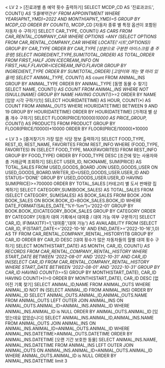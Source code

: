 < LV 2 >
[진료과별 총 예약 횟수 출력하기]
SELECT MCDP_CD AS '진료과코드', COUNT(*) AS '5월예약건수' FROM APPOINTMENT WHERE YEAR(APNT_YMD)=2022 AND MONTH(APNT_YMD)=5 GROUP BY MCDP_CD ORDER BY COUNT(*), MCDP_CD
[자동차 종류 별 특정 옵션이 포함된 자동차 수 구하기]
SELECT CAR_TYPE, COUNT(*) AS CARS FROM CAR_RENTAL_COMPANY_CAR WHERE OPTIONS =ANY (SELECT OPTIONS FROM CAR_RENTAL_COMPANY_CAR WHERE LOCATE('시트',OPTIONS)) GROUP BY CAR_TYPE ORDER BY CAR_TYPE
[성분으로 구분한 아이스크림 총 주문량]
SELECT INGREDIENT_TYPE,SUM(TOTAL_ORDER) AS TOTAL_ORDER FROM FIRST_HALF JOIN ICECREAM_INFO ON FIRST_HALF.FLAVOR=ICECREAM_INFO.FLAVOR GROUP BY INGREDIENT_TYPE ORDER BY SUM(TOTAL_ORDER)
[고양이와 개는 몇 마리 있을까]
SELECT ANIMAL_TYPE, COUNT(*) AS count FROM ANIMAL_INS GROUP BY ANIMAL_TYPE ORDER BY ANIMAL_TYPE
[동명 동물 수 찾기]
SELECT NAME, COUNT(*) AS COUNT FROM ANIMAL_INS WHERE NOT ISNULL(NAME) GROUP BY NAME HAVING COUNT(*)>=2 ORDER BY NAME
[입양 시각 구하기(1)]
SELECT HOUR(DATETIME) AS HOUR, COUNT(*) AS COUNT FROM ANIMAL_OUTS WHERE HOUR(DATETIME) BETWEEN 9 AND 19 GROUP BY HOUR(DATETIME) ORDER BY HOUR(DATETIME)
[가격대 별 상품 개수 구하기]
SELECT FLOOR(PRICE/10000)*10000 AS PRICE_GROUP, COUNT(*) AS PRODUCTS FROM PRODUCT GROUP BY FLOOR(PRICE/10000)*10000 ORDER BY FLOOR(PRICE/10000)*10000

< LV 3 >
[즐겨찾기가 가장 많은 식당 정보 출력하기]
SELECT FOOD_TYPE, REST_ID, REST_NAME, FAVORITES FROM REST_INFO WHERE (FOOD_TYPE, FAVORITES) IN (SELECT FOOD_TYPE, MAX(FAVORITES) FROM REST_INFO GROUP BY FOOD_TYPE) ORDER BY FOOD_TYPE DESC
[조건에 맞는 사용자와 총 거래금액 조회하기]
SELECT USER_ID, NICKNAME, SUM(PRICE) AS TOTAL_SALES FROM USED_GOODS_BOARD JOIN USED_GOODS_USER ON USED_GOODS_BOARD.WRITER_ID=USED_GOODS_USER.USER_ID AND STATUS='DONE' GROUP BY USED_GOODS_USER.USER_ID HAVING SUM(PRICE)>=700000 ORDER BY TOTAL_SALES
[카테고리 별 도서 판매량 집계하기]
SELECT CATEGORY,SUM(BOOK_SALES) AS TOTAL_SALES FROM (SELECT CATEGORY, SUM(SALES) AS BOOK_SALES FROM BOOK JOIN BOOK_SALES ON BOOK.BOOK_ID=BOOK_SALES.BOOK_ID WHERE DATE_FORMAT(SALES_DATE,"%Y-%m")='2022-01' GROUP BY BOOK.BOOK_ID)CATEGORY_BOOK_SALES GROUP BY CATEGORY ORDER BY CATEGORY
[자동차 대여 기록에서 대여중 / 대여 가능 여부 구분하기]
SELECT CAR_ID, IF(MAX(TF)=1,'대여중','대여 가능') AS AVAILABILITY FROM (SELECT CAR_ID, IF(START_DATE<='2022-10-16' AND END_DATE>='2022-10-16',1,0) AS TF FROM CAR_RENTAL_COMPANY_RENTAL_HISTORY)TB GROUP BY CAR_ID ORDER BY CAR_ID DESC
[대여 횟수가 많은 자동차들의 월별 대여 횟수 구하기]
SELECT MONTH(START_DATE) AS MONTH, CAR_ID, COUNT(*) AS RECORDS FROM CAR_RENTAL_COMPANY_RENTAL_HISTORY WHERE START_DATE BETWEEN '2022-08-01' AND '2022-10-31' AND CAR_ID IN(SELECT CAR_ID FROM CAR_RENTAL_COMPANY_RENTAL_HISTORY WHERE START_DATE BETWEEN '2022-08-01' AND '2022-10-31' GROUP BY CAR_ID HAVING COUNT(*)>=5) GROUP BY MONTH(START_DATE), CAR_ID HAVING COUNT(*)!=0 ORDER BY MONTH(START_DATE), CAR_ID DESC
[없어진 기록 찾기]
SELECT ANIMAL_ID,NAME FROM ANIMAL_OUTS WHERE ANIMAL_ID NOT IN (SELECT ANIMAL_ID FROM ANIMAL_INS) ORDER BY ANIMAL_ID
SELECT ANIMAL_OUTS.ANIMAL_ID,ANIMAL_OUTS.NAME FROM ANIMAL_OUTS LEFT OUTER JOIN ANIMAL_INS ON ANIMAL_OUTS.ANIMAL_ID=ANIMAL_INS.ANIMAL_ID WHERE ANIMAL_INS.ANIMAL_ID is NULL ORDER BY ANIMAL_OUTS.ANIMAL_ID
[있었는데요 없었습니다]
SELECT ANIMAL_INS.ANIMAL_ID,ANIMAL_INS.NAME FROM ANIMAL_OUTS JOIN ANIMAL_INS ON ANIMAL_INS.ANIMAL_ID=ANIMAL_OUTS.ANIMAL_ID WHERE ANIMAL_INS.DATETIME>ANIMAL_OUTS.DATETIME ORDER BY ANIMAL_INS.DATETIME
[오랜 기간 보호한 동물]
SELECT ANIMAL_INS.NAME, ANIMAL_INS.DATETIME FROM ANIMAL_INS LEFT OUTER JOIN ANIMAL_OUTS ON ANIMAL_INS.ANIMAL_ID=ANIMAL_OUTS.ANIMAL_ID WHERE ANIMAL_OUTS.ANIMAL_ID is NULL ORDER BY ANIMAL_INS.DATETIME limit 3
